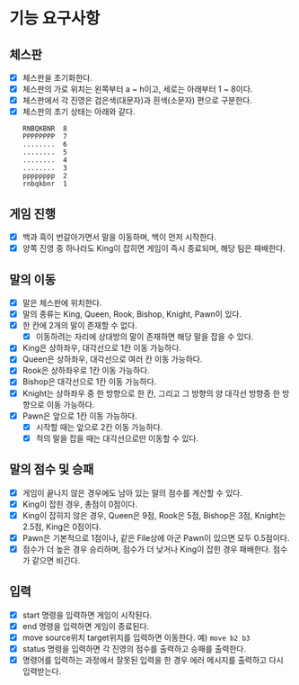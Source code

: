 # 기능 요구사항

## 체스판

- [x] 체스판을 초기화한다.
- [x] 체스판의 가로 위치는 왼쪽부터 a ~ h이고, 세로는 아래부터 1 ~ 8이다.
- [x] 체스판에서 각 진영은 검은색(대문자)과 흰색(소문자) 편으로 구분한다.
- [x] 체스판의 초기 상태는 아래와 같다.
    ```
    RNBQKBNR  8
    PPPPPPPP  7
    ........  6
    ........  5
    ........  4
    ........  3
    pppppppp  2
    rnbqkbnr  1
    ```

## 게임 진행

- [x] 백과 흑이 번갈아가면서 말을 이동하며, 백이 먼저 시작한다.
- [x] 양쪽 진영 중 하나라도 King이 잡히면 게임이 즉시 종료되며, 해당 팀은 패배한다.

## 말의 이동

- [x] 말은 체스판에 위치한다.
- [x] 말의 종류는 King, Queen, Rook, Bishop, Knight, Pawn이 있다.
- [x] 한 칸에 2개의 말이 존재할 수 없다.
    - [x] 이동하려는 자리에 상대방의 말이 존재하면 해당 말을 잡을 수 있다.
- [x] King은 상하좌우, 대각선으로 1칸 이동 가능하다.
- [x] Queen은 상하좌우, 대각선으로 여러 칸 이동 가능하다.
- [x] Rook은 상하좌우로 1칸 이동 가능하다.
- [x] Bishop은 대각선으로 1칸 이동 가능하다.
- [x] Knight는 상하좌우 중 한 방향으로 한 칸, 그리고 그 방향의 양 대각선 방향중 한 방향으로 이동 가능하다.
- [x] Pawn은 앞으로 1칸 이동 가능하다.
    - [x] 시작할 때는 앞으로 2칸 이동 가능하다.
    - [x] 적의 말을 잡을 때는 대각선으로만 이동할 수 있다.

## 말의 점수 및 승패

- [x] 게임이 끝나지 않은 경우에도 남아 있는 말의 점수를 계산할 수 있다.
- [x] King이 잡힌 경우, 총점이 0점이다.
- [x] King이 잡히지 않은 경우, Queen은 9점, Rook은 5점, Bishop은 3점, Knight는 2.5점, King은 0점이다.
- [x] Pawn은 기본적으로 1점이나, 같은 File상에 아군 Pawn이 있으면 모두 0.5점이다.
- [x] 점수가 더 높은 경우 승리하며, 점수가 더 낮거나 King이 잡힌 경우 패배한다. 점수가 같으면 비긴다.

## 입력

- [x] start 명령을 입력하면 게임이 시작된다.
- [x] end 명령을 입력하면 게임이 종료된다.
- [x] move source위치 target위치를 입력하면 이동한다. 예) `move b2 b3`
- [x] status 명령을 입력하면 각 진영의 점수를 출력하고 승패를 출력한다.
- [x] 명령어를 입력하는 과정에서 잘못된 입력을 한 경우 에러 메시지를 출력하고 다시 입력받는다.
